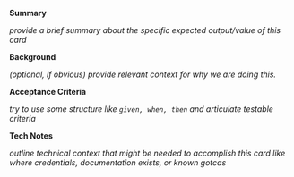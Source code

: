 
**Summary**

*provide a brief summary about the specific expected output/value of this card*

**Background**

*(optional, if obvious) provide relevant context for why we are doing this.* 

**Acceptance Criteria**

*try to use some structure like `given, when, then` and articulate testable criteria*

**Tech Notes**

*outline technical context that might be needed to accomplish this card like where credentials, documentation exists, or known gotcas*